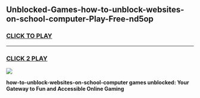 
## Unblocked-Games-how-to-unblock-websites-on-school-computer-Play-Free-nd5op
<h3>
<a href="https://premium76.site?title=how-to-unblock-websites-on-school-computer&ref=10A">CLICK TO PLAY</a></h3>
<hr>

<h3>
<a href="https://premium76.site?title=how-to-unblock-websites-on-school-computer&ref=10A">CLICK 2 PLAY</a>
  
</h3>

<a href="https://premium76.site?title=how-to-unblock-websites-on-school-computer&ref=10A"><img src="https://clearcache.store/games.png"></a>


**how-to-unblock-websites-on-school-computer games unblocked: Your Gateway to Fun and Accessible Online Gaming**
